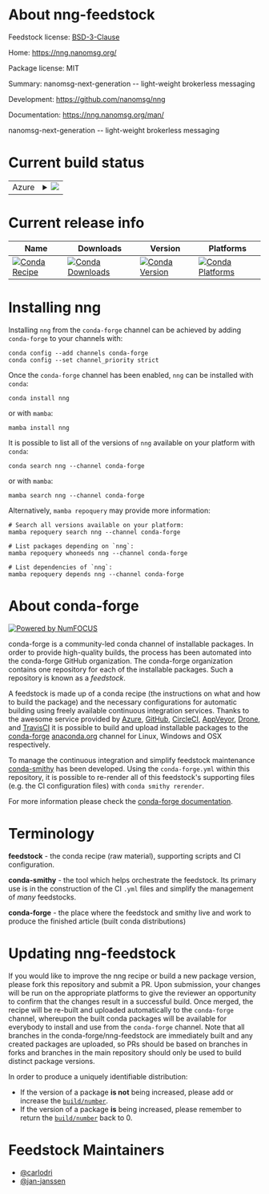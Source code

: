 About nng-feedstock
===================

Feedstock license: [BSD-3-Clause](https://github.com/conda-forge/nng-feedstock/blob/main/LICENSE.txt)

Home: https://nng.nanomsg.org/

Package license: MIT

Summary: nanomsg-next-generation -- light-weight brokerless messaging

Development: https://github.com/nanomsg/nng

Documentation: https://nng.nanomsg.org/man/

nanomsg-next-generation -- light-weight brokerless messaging


Current build status
====================


<table>
    
  <tr>
    <td>Azure</td>
    <td>
      <details>
        <summary>
          <a href="https://dev.azure.com/conda-forge/feedstock-builds/_build/latest?definitionId=16890&branchName=main">
            <img src="https://dev.azure.com/conda-forge/feedstock-builds/_apis/build/status/nng-feedstock?branchName=main">
          </a>
        </summary>
        <table>
          <thead><tr><th>Variant</th><th>Status</th></tr></thead>
          <tbody><tr>
              <td>linux_64</td>
              <td>
                <a href="https://dev.azure.com/conda-forge/feedstock-builds/_build/latest?definitionId=16890&branchName=main">
                  <img src="https://dev.azure.com/conda-forge/feedstock-builds/_apis/build/status/nng-feedstock?branchName=main&jobName=linux&configuration=linux%20linux_64_" alt="variant">
                </a>
              </td>
            </tr><tr>
              <td>linux_aarch64</td>
              <td>
                <a href="https://dev.azure.com/conda-forge/feedstock-builds/_build/latest?definitionId=16890&branchName=main">
                  <img src="https://dev.azure.com/conda-forge/feedstock-builds/_apis/build/status/nng-feedstock?branchName=main&jobName=linux&configuration=linux%20linux_aarch64_" alt="variant">
                </a>
              </td>
            </tr><tr>
              <td>linux_ppc64le</td>
              <td>
                <a href="https://dev.azure.com/conda-forge/feedstock-builds/_build/latest?definitionId=16890&branchName=main">
                  <img src="https://dev.azure.com/conda-forge/feedstock-builds/_apis/build/status/nng-feedstock?branchName=main&jobName=linux&configuration=linux%20linux_ppc64le_" alt="variant">
                </a>
              </td>
            </tr><tr>
              <td>osx_64</td>
              <td>
                <a href="https://dev.azure.com/conda-forge/feedstock-builds/_build/latest?definitionId=16890&branchName=main">
                  <img src="https://dev.azure.com/conda-forge/feedstock-builds/_apis/build/status/nng-feedstock?branchName=main&jobName=osx&configuration=osx%20osx_64_" alt="variant">
                </a>
              </td>
            </tr><tr>
              <td>osx_arm64</td>
              <td>
                <a href="https://dev.azure.com/conda-forge/feedstock-builds/_build/latest?definitionId=16890&branchName=main">
                  <img src="https://dev.azure.com/conda-forge/feedstock-builds/_apis/build/status/nng-feedstock?branchName=main&jobName=osx&configuration=osx%20osx_arm64_" alt="variant">
                </a>
              </td>
            </tr><tr>
              <td>win_64</td>
              <td>
                <a href="https://dev.azure.com/conda-forge/feedstock-builds/_build/latest?definitionId=16890&branchName=main">
                  <img src="https://dev.azure.com/conda-forge/feedstock-builds/_apis/build/status/nng-feedstock?branchName=main&jobName=win&configuration=win%20win_64_" alt="variant">
                </a>
              </td>
            </tr>
          </tbody>
        </table>
      </details>
    </td>
  </tr>
</table>

Current release info
====================

| Name | Downloads | Version | Platforms |
| --- | --- | --- | --- |
| [![Conda Recipe](https://img.shields.io/badge/recipe-nng-green.svg)](https://anaconda.org/conda-forge/nng) | [![Conda Downloads](https://img.shields.io/conda/dn/conda-forge/nng.svg)](https://anaconda.org/conda-forge/nng) | [![Conda Version](https://img.shields.io/conda/vn/conda-forge/nng.svg)](https://anaconda.org/conda-forge/nng) | [![Conda Platforms](https://img.shields.io/conda/pn/conda-forge/nng.svg)](https://anaconda.org/conda-forge/nng) |

Installing nng
==============

Installing `nng` from the `conda-forge` channel can be achieved by adding `conda-forge` to your channels with:

```
conda config --add channels conda-forge
conda config --set channel_priority strict
```

Once the `conda-forge` channel has been enabled, `nng` can be installed with `conda`:

```
conda install nng
```

or with `mamba`:

```
mamba install nng
```

It is possible to list all of the versions of `nng` available on your platform with `conda`:

```
conda search nng --channel conda-forge
```

or with `mamba`:

```
mamba search nng --channel conda-forge
```

Alternatively, `mamba repoquery` may provide more information:

```
# Search all versions available on your platform:
mamba repoquery search nng --channel conda-forge

# List packages depending on `nng`:
mamba repoquery whoneeds nng --channel conda-forge

# List dependencies of `nng`:
mamba repoquery depends nng --channel conda-forge
```


About conda-forge
=================

[![Powered by
NumFOCUS](https://img.shields.io/badge/powered%20by-NumFOCUS-orange.svg?style=flat&colorA=E1523D&colorB=007D8A)](https://numfocus.org)

conda-forge is a community-led conda channel of installable packages.
In order to provide high-quality builds, the process has been automated into the
conda-forge GitHub organization. The conda-forge organization contains one repository
for each of the installable packages. Such a repository is known as a *feedstock*.

A feedstock is made up of a conda recipe (the instructions on what and how to build
the package) and the necessary configurations for automatic building using freely
available continuous integration services. Thanks to the awesome service provided by
[Azure](https://azure.microsoft.com/en-us/services/devops/), [GitHub](https://github.com/),
[CircleCI](https://circleci.com/), [AppVeyor](https://www.appveyor.com/),
[Drone](https://cloud.drone.io/welcome), and [TravisCI](https://travis-ci.com/)
it is possible to build and upload installable packages to the
[conda-forge](https://anaconda.org/conda-forge) [anaconda.org](https://anaconda.org/)
channel for Linux, Windows and OSX respectively.

To manage the continuous integration and simplify feedstock maintenance
[conda-smithy](https://github.com/conda-forge/conda-smithy) has been developed.
Using the ``conda-forge.yml`` within this repository, it is possible to re-render all of
this feedstock's supporting files (e.g. the CI configuration files) with ``conda smithy rerender``.

For more information please check the [conda-forge documentation](https://conda-forge.org/docs/).

Terminology
===========

**feedstock** - the conda recipe (raw material), supporting scripts and CI configuration.

**conda-smithy** - the tool which helps orchestrate the feedstock.
                   Its primary use is in the construction of the CI ``.yml`` files
                   and simplify the management of *many* feedstocks.

**conda-forge** - the place where the feedstock and smithy live and work to
                  produce the finished article (built conda distributions)


Updating nng-feedstock
======================

If you would like to improve the nng recipe or build a new
package version, please fork this repository and submit a PR. Upon submission,
your changes will be run on the appropriate platforms to give the reviewer an
opportunity to confirm that the changes result in a successful build. Once
merged, the recipe will be re-built and uploaded automatically to the
`conda-forge` channel, whereupon the built conda packages will be available for
everybody to install and use from the `conda-forge` channel.
Note that all branches in the conda-forge/nng-feedstock are
immediately built and any created packages are uploaded, so PRs should be based
on branches in forks and branches in the main repository should only be used to
build distinct package versions.

In order to produce a uniquely identifiable distribution:
 * If the version of a package **is not** being increased, please add or increase
   the [``build/number``](https://docs.conda.io/projects/conda-build/en/latest/resources/define-metadata.html#build-number-and-string).
 * If the version of a package **is** being increased, please remember to return
   the [``build/number``](https://docs.conda.io/projects/conda-build/en/latest/resources/define-metadata.html#build-number-and-string)
   back to 0.

Feedstock Maintainers
=====================

* [@carlodri](https://github.com/carlodri/)
* [@jan-janssen](https://github.com/jan-janssen/)

